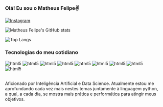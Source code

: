 ### Olá! Eu sou o Matheus Felipe✌️

[![Instagram](https://img.shields.io/badge/Instagram-E4405F?style=for-the-badge&logo=instagram&logoColor=white)](https://instagram.com/matheusfelipe.fps?igshid=NGVhN2U2NjQ0Yg%3D%3D&utm_source=qr)

![Matheus Felipe's GitHub stats](https://github-readme-stats.vercel.app/api?username=Matheusf-Soares&show_icons=true&theme=tokyonight)

![Top Langs](https://github-readme-stats.vercel.app/api/top-langs/?username=Matheusf-Soares&size_weight=0.5&count_weight=0.5)


### Tecnologias do meu cotidiano

<div style="display: inline_block">
    <img align="center" alt="html5" src="https://img.shields.io/badge/.NET-5C2D91?style=for-the-badge&logo=.net&logoColor=white">
    <img align="center" alt="html5" src="https://img.shields.io/badge/C%23-239120?style=for-the-badge&logo=c-sharp&logoColor=white">
    <img align="center" alt="html5" src="https://img.shields.io/badge/Python-14354C?style=for-the-badge&logo=python&logoColor=white">
    <img align="center" alt="html5" src="https://img.shields.io/badge/JavaScript-F7DF1E?style=for-the-badge&logo=javascript&logoColor=black">
    <img align="center" alt="html5" src="https://img.shields.io/badge/Node.js-43853D?style=for-the-badge&logo=node.js&logoColor=white">
    <img align="center" alt="html5" src="https://img.shields.io/badge/TypeScript-007ACC?style=for-the-badge&logo=typescript&logoColor=white">
    <img align="center" alt="html5" src="https://img.shields.io/badge/Angular-DD0031?style=for-the-badge&logo=angular&logoColor=white">
    <img align="center" alt="html5" src="https://img.shields.io/badge/HTML5-E34F26?style=for-the-badge&logo=html5&logoColor=white">
    <img align="center" alt="html5" src="https://img.shields.io/badge/CSS3-1572B6?style=for-the-badge&logo=css3&logoColor=white">
</div><br/>

Aficionado por Inteligência Artificial e Data Science. Atualmente estou me aprofundando cada vez mais nestes temas juntamente à linguagem python, a qual, a cada dia, se mostra mais prática e performática para atingir meus objetivos.
